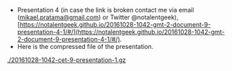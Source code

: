 * Presentation 4 (in case the link is broken contact me via email (mikael.pratama@gmail.com) or Twitter @notalentgeek), [https://notalentgeek.github.io/20161028-1042-gmt-2-document-9-presentation-4-1/#/](https://notalentgeek.github.io/20161028-1042-gmt-2-document-9-presentation-4-1/#/).
* Here is the compressed file of the presentation.

[./20161028-1042-cet-9-presentation-1.gz](./20161028-1042-cet-9-presentation-1.gz)